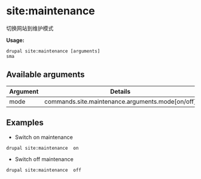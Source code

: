 # site:maintenance
切换网站到维护模式

**Usage:**
```
drupal site:maintenance [arguments]
sma
```

## Available arguments
Argument | Details
---------|-------------
mode | commands.site.maintenance.arguments.mode[on/off]

## Examples
* Switch on maintenance
```
drupal site:maintenance  on
```
* Switch off maintenance
```
drupal site:maintenance  off
```
